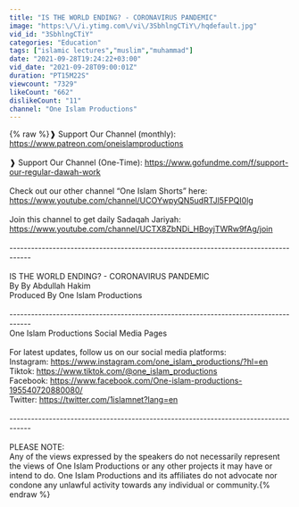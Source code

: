 ```yaml
---
title: "IS THE WORLD ENDING? - CORONAVIRUS PANDEMIC"
image: "https:\/\/i.ytimg.com\/vi\/3SbhlngCTiY\/hqdefault.jpg"
vid_id: "3SbhlngCTiY"
categories: "Education"
tags: ["islamic lectures","muslim","muhammad"]
date: "2021-09-28T19:24:22+03:00"
vid_date: "2021-09-28T09:00:01Z"
duration: "PT15M22S"
viewcount: "7329"
likeCount: "662"
dislikeCount: "11"
channel: "One Islam Productions"
---
```

{% raw %}❱ Support Our Channel (monthly): <a rel="nofollow" target="blank" href="https://www.patreon.com/oneislamproductions">https://www.patreon.com/oneislamproductions</a><br />  <br />❱ Support Our Channel (One-Time): <a rel="nofollow" target="blank" href="https://www.gofundme.com/f/support-our-regular-dawah-work">https://www.gofundme.com/f/support-our-regular-dawah-work</a><br /><br />Check out our other channel “One Islam Shorts” here: <a rel="nofollow" target="blank" href="https://www.youtube.com/channel/UCOYwpyQN5udRTJl5FPQI0lg">https://www.youtube.com/channel/UCOYwpyQN5udRTJl5FPQI0lg</a><br /><br />Join this channel to get daily Sadaqah Jariyah:<br /><a rel="nofollow" target="blank" href="https://www.youtube.com/channel/UCTX8ZbNDi_HBoyjTWRw9fAg/join">https://www.youtube.com/channel/UCTX8ZbNDi_HBoyjTWRw9fAg/join</a><br /><br />------------------------------------------------------------------------------------<br /><br />IS THE WORLD ENDING? - CORONAVIRUS PANDEMIC<br />By By Abdullah Hakim<br />Produced By One Islam Productions<br /><br />------------------------------------------------------------------------------------<br />One Islam Productions Social Media Pages<br /><br />For latest updates, follow us on our social media platforms:<br />Instagram: <a rel="nofollow" target="blank" href="https://www.instagram.com/one_islam_productions/?hl=en">https://www.instagram.com/one_islam_productions/?hl=en</a><br />Tiktok: <a rel="nofollow" target="blank" href="https://www.tiktok.com/@one_islam_productions">https://www.tiktok.com/@one_islam_productions</a><br />Facebook: <a rel="nofollow" target="blank" href="https://www.facebook.com/One-islam-productions-195540720880080/">https://www.facebook.com/One-islam-productions-195540720880080/</a><br />Twitter: <a rel="nofollow" target="blank" href="https://twitter.com/1islamnet?lang=en">https://twitter.com/1islamnet?lang=en</a><br /><br />------------------------------------------------------------------------------------<br /><br />PLEASE NOTE: <br />Any of the views expressed by the speakers do not necessarily represent the views of One Islam Productions or any other projects it may have or intend to do. One Islam Productions and its affiliates do not advocate nor condone any unlawful activity towards any individual or community.{% endraw %}
